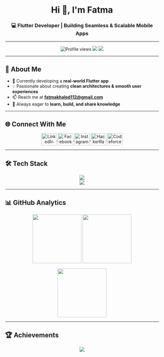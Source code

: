 <h1 align="center">Hi 👋, I'm Fatma</h1>
<h3 align="center">💻 Flutter Developer | Building Seamless & Scalable Mobile Apps</h3>

---

<p align="center">
  <img src="https://komarev.com/ghpvc/?username=fatma-kabil&label=Profile%20views&color=0e75b6&style=flat" alt="Profile views" />
  <img src="https://img.shields.io/badge/Role-Flutter%20Developer-blue" />
  <img src="https://img.shields.io/badge/Currently-Working%20on%20Real%20App-brightgreen" />
</p>

---

## 🚀 About Me  
- 🌱 Currently developing a **real-world Flutter app**  
- 💡 Passionate about creating **clean architectures & smooth user experiences**  
- 📫 Reach me at **fatmakhaled112@gmail.com**  
- 🎯 Always eager to **learn, build, and share knowledge**  

---
## 🌐 Connect With Me  
<p align="center">
  <a href="https://linkedin.com/in/fatma-khaled-" target="_blank">
    <img align="center" src="https://raw.githubusercontent.com/rahuldkjain/github-profile-readme-generator/master/src/images/icons/Social/linked-in-alt.svg" alt="LinkedIn" height="40" width="50" />
  </a>
  <a href="https://www.facebook.com/profile.php?id=100044380416484" target="blank">
    <img align="center" src="https://raw.githubusercontent.com/rahuldkjain/github-profile-readme-generator/master/src/images/icons/Social/facebook.svg" alt="Facebook" height="40" width="50" />
  </a>
  <a href="https://instagram.com/fatma.khaled_0" target="blank">
    <img align="center" src="https://raw.githubusercontent.com/rahuldkjain/github-profile-readme-generator/master/src/images/icons/Social/instagram.svg" alt="Instagram" height="40" width="50" />
  </a>
  <a href="https://www.hackerrank.com/profile/fatmakhaled112" target="blank">
    <img align="center" src="https://raw.githubusercontent.com/rahuldkjain/github-profile-readme-generator/master/src/images/icons/Social/hackerrank.svg" alt="HackerRank" height="40" width="50" />
  </a>
  <a href="https://codeforces.com/profile/fatma_khaled" target="blank">
    <img align="center" src="https://raw.githubusercontent.com/rahuldkjain/github-profile-readme-generator/master/src/images/icons/Social/codeforces.svg" alt="Codeforces" height="40" width="50" />
  </a>
</p>


---

## 🛠️ Tech Stack  
<p align="center">
  <img src="https://skillicons.dev/icons?i=dart,flutter,firebase,java,python,cpp,js,html,css,git,linux" /><br/>
  <img src="https://skillicons.dev/icons?i=arduino,tensorflow,pandas,xd" />
</p>

---

## 📊 GitHub Analytics  
<p align="center">
  <img src="https://github-readme-stats.vercel.app/api?username=fatma-kabil&show_icons=true&theme=tokyonight" height="160"/>
  <img src="https://github-readme-stats.vercel.app/api/top-langs/?username=fatma-kabil&layout=compact&theme=tokyonight" height="160"/>
</p>

<p align="center">
  <img src="https://github-readme-streak-stats.herokuapp.com/?user=fatma-kabil&theme=tokyonight" height="160"/>
</p>

---

## 🏆 Achievements  
<p align="center">
  <img src="https://github-profile-trophy.vercel.app/?username=fatma-kabil&theme=algolia&margin-w=10&margin-h=10&row=1&column=6" />
</p>
